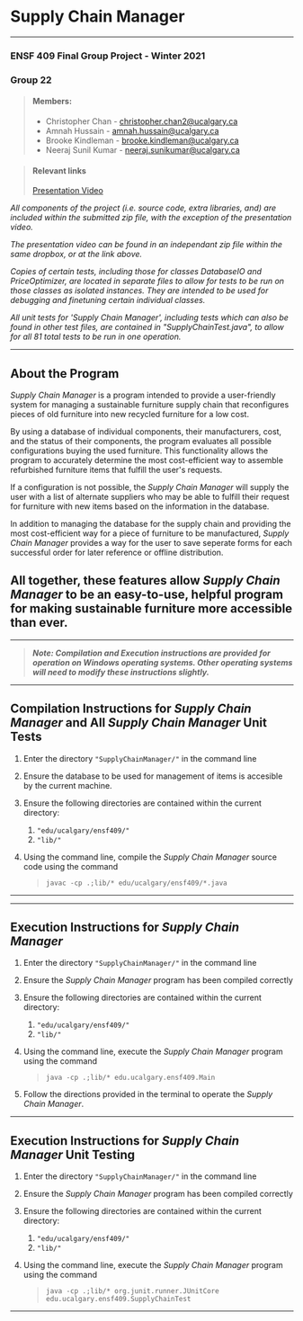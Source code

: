 # Supply Chain Manager

----------------------------------------------------------------------
### ENSF 409 Final Group Project - Winter 2021
### Group 22



> #### Members:
>* Christopher Chan - [christopher.chan2@ucalgary.ca](christopher.chan2@ucalgary.ca) 
>* Amnah Hussain - [amnah.hussain@ucalgary.ca](amnah.hussain@ucalgary.ca)
>* Brooke Kindleman - [brooke.kindleman@ucalgary.ca](brooke.kindleman@ucalgary.ca)   
>* Neeraj Sunil Kumar - [neeraj.sunikumar@ucalgary.ca](neeraj.sunikumar@ucalgary.ca)

> #### Relevant links
> [Presentation Video](https://ucalgary.yuja.com/V/Video?v=333094&node=1207031&a=1023996715&autoplay=1)


*All components of the project (i.e. source code, extra libraries, and) are included within
the submitted zip file, with the exception of the presentation video.*

*The presentation video can be found in an independant zip file within the same dropbox, 
or at the link above.*

*Copies of certain tests, including those for classes DatabaseIO and PriceOptimizer, 
are located in separate files to allow for tests to be run on those classes as isolated instances. 
They are intended to be used for debugging and finetuning certain individual classes.*

*All unit tests for 'Supply Chain Manager', including tests which can also be found in 
other test files, are contained in "SupplyChainTest.java", to allow for all 81 total
tests to be run in one operation.*

----------------------------------------------------------------------

## About the Program
*Supply Chain Manager* is a program intended to provide a user-friendly system
for managing a sustainable furniture supply chain 
that reconfigures pieces of old furniture into new recycled furniture for a low cost.

By using a database of individual components, their manufacturers, 
cost, and the status of their components, the program evaluates all
possible configurations buying the used furniture. This functionality allows the 
program to accurately determine the most cost-efficient way to assemble 
refurbished furniture items that fulfill the user's requests.

If a configuration is not possible, the *Supply Chain Manager* will supply
the user with a list of alternate suppliers who may be able to fulfill
their request for furniture with new items based on the information in the
database.

In addition to managing the database for the supply chain and providing
the most cost-efficient way for a piece of furniture to be manufactured,
*Supply Chain Manager* provides a way for the user to save seperate forms for
each successful order for later reference or offline distribution.

All together, these features allow *Supply Chain Manager* to be an 
easy-to-use, helpful program for making sustainable furniture more accessible
than ever.
----------------------------------------------------------------------
----------------------------------------------------------------------

>***Note: Compilation and Execution instructions are provided for operation on 
Windows operating systems.
Other operating systems will need to modify these instructions slightly.***

----------------------------------------------------------------------

## Compilation Instructions for *Supply Chain Manager* and All *Supply Chain Manager* Unit Tests
1. Enter the directory `"SupplyChainManager/"` in the command line

2. Ensure the database to be used for management of items is accesible by the 
current machine.

3. Ensure the following directories are contained within the current 
   directory:
    1. `"edu/ucalgary/ensf409/"`
    2. `"lib/"`

4. Using the command line, compile the *Supply Chain Manager* source code using 
   the command
   
    >`javac -cp .;lib/* edu/ucalgary/ensf409/*.java`
----------------------------------------------------------------------
----------------------------------------------------------------------    

## Execution Instructions for *Supply Chain Manager* 
1. Enter the directory `"SupplyChainManager/"` in the command line
2. Ensure the *Supply Chain Manager* program has been compiled correctly
3. Ensure the following directories are contained within the current
   directory:
    1. `"edu/ucalgary/ensf409/"`
    2. `"lib/"`
    
4. Using the command line, execute the *Supply Chain Manager* program using the
command 
   
   >`java -cp .;lib/* edu.ucalgary.ensf409.Main`
   
5. Follow the directions provided in the terminal to operate 
   the *Supply Chain Manager*. 
---------------------------------------------------------------------
## Execution Instructions for *Supply Chain Manager* Unit Testing
1. Enter the directory `"SupplyChainManager/"` in the command line
2. Ensure the *Supply Chain Manager* program has been compiled correctly
3. Ensure the following directories are contained within the current 
   directory:
    1. `"edu/ucalgary/ensf409/"`
    2. `"lib/"`

4. Using the command line, execute the *Supply Chain Manager* program using the
   command

   >`java -cp .;lib/* org.junit.runner.JUnitCore 
   > edu.ucalgary.ensf409.SupplyChainTest`
   > 
---------------------------------------------------------------------
